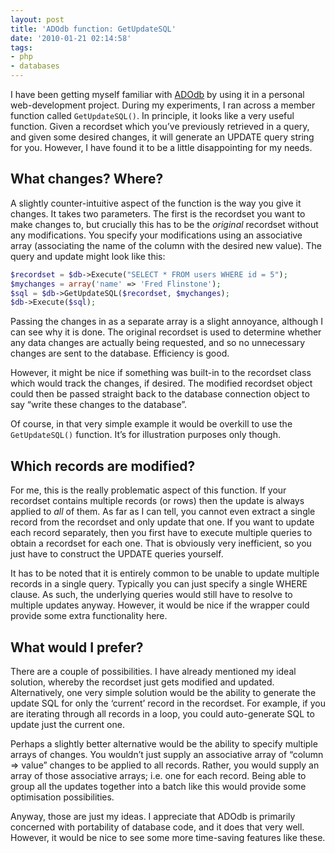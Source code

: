```yaml
---
layout: post
title: 'ADOdb function: GetUpdateSQL'
date: '2010-01-21 02:14:58'
tags:
- php
- databases
---
```


I have been getting myself familiar with [ADOdb](http://adodb.org) by using it in a personal web-development project. During my experiments, I ran across a member function called `GetUpdateSQL()`. In principle, it looks like a very useful function. Given a recordset which you’ve previously retrieved in a query, and given some desired changes, it will generate an UPDATE query string for you. However, I have found it to be a little disappointing for my needs.

## What changes? Where?

A slightly counter-intuitive aspect of the function is the way you give it changes. It takes two parameters. The first is the recordset you want to make changes to, but crucially this has to be the _original_ recordset without any modifications. You specify your modifications using an associative array (associating the name of the column with the desired new value). The query and update might look like this:

```php
$recordset = $db->Execute("SELECT * FROM users WHERE id = 5");
$mychanges = array('name' => 'Fred Flinstone');
$sql = $db->GetUpdateSQL($recordset, $mychanges);
$db->Execute($sql);
```

Passing the changes in as a separate array is a slight annoyance, although I can see why it is done. The original recordset is used to determine whether any data changes are actually being requested, and so no unnecessary changes are sent to the database. Efficiency is good.

However, it might be nice if something was built-in to the recordset class which would track the changes, if desired. The modified recordset object could then be passed straight back to the database connection object to say “write these changes to the database”.

Of course, in that very simple example it would be overkill to use the `GetUpdateSQL()` function. It’s for illustration purposes only though.

## Which records are modified?

For me, this is the really problematic aspect of this function. If your recordset contains multiple records (or rows) then the update is always applied to _all_ of them. As far as I can tell, you cannot even extract a single record from the recordset and only update that one. If you want to update each record separately, then you first have to execute multiple queries to obtain a recordset for each one. That is obviously very inefficient, so you just have to construct the UPDATE queries yourself.

It has to be noted that it is entirely common to be unable to update multiple records in a single query. Typically you can just specify a single WHERE clause. As such, the underlying queries would still have to resolve to multiple updates anyway. However, it would be nice if the wrapper could provide some extra functionality here.

## What would I prefer?

There are a couple of possibilities. I have already mentioned my ideal solution, whereby the recordset just gets modified and updated. Alternatively, one very simple solution would be the ability to generate the update SQL for only the ‘current’ record in the recordset. For example, if you are iterating through all records in a loop, you could auto-generate SQL to update just the current one.

Perhaps a slightly better alternative would be the ability to specify multiple arrays of changes. You wouldn’t just supply an associative array of “column =\> value” changes to be applied to all records. Rather, you would supply an array of those associative arrays; i.e. one for each record. Being able to group all the updates together into a batch like this would provide some optimisation possibilities.

Anyway, those are just my ideas. I appreciate that ADOdb is primarily concerned with portability of database code, and it does that very well. However, it would be nice to see some more time-saving features like these.
